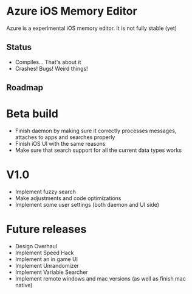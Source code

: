 Azure iOS Memory Editor
=======================
Azure is a experimental iOS memory editor. It is not fully stable (yet) 


## Status

* Compiles... That's about it
* Crashes! Bugs! Weird things!


## Roadmap

Beta build
==========

* Finish daemon by making sure it correctly processes messages, attaches to apps and searches properly
* Finish iOS UI with the same reasons
* Make sure that search support for all the current data types works

V1.0
====

* Implement fuzzy search
* Make adjustments and code optimizations
* Implement some user settings (both daemon and UI side)

Future releases
===============

* Design Overhaul
* Implement Speed Hack
* Implement an in game UI
* Implement Unrandomizer
* Implement Variable Searcher
* Implement remote windows and mac versions (as well as finish mac native)
